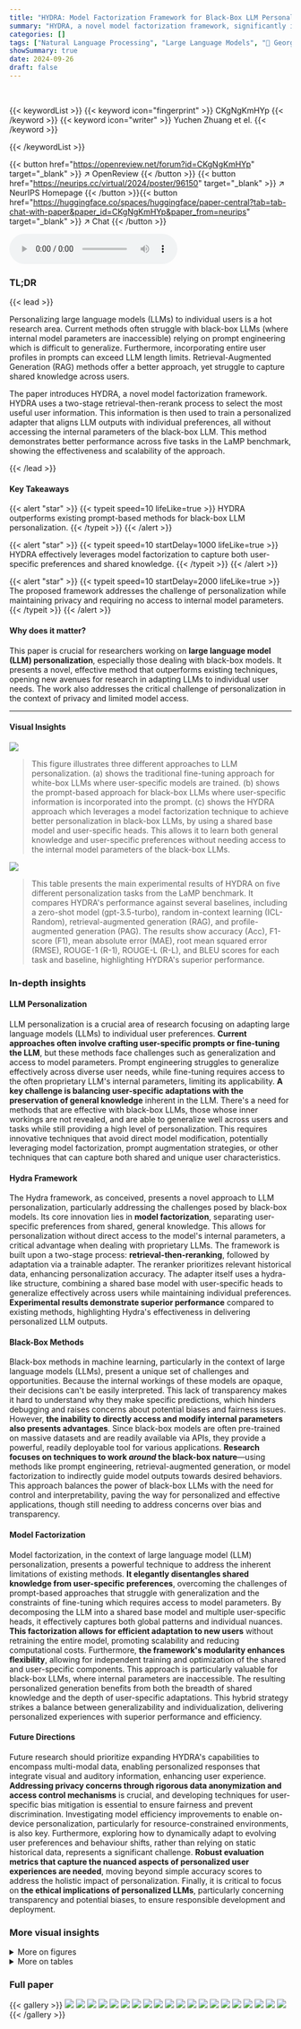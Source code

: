 ```yaml
---
title: "HYDRA: Model Factorization Framework for Black-Box LLM Personalization"
summary: "HYDRA, a novel model factorization framework, significantly improves black-box LLM personalization by capturing both user-specific behavior and shared knowledge, achieving a 9.01% average relative imp..."
categories: []
tags: ["Natural Language Processing", "Large Language Models", "🏢 Georgia Institute of Technology",]
showSummary: true
date: 2024-09-26
draft: false
---
```


<br>

{{< keywordList >}}
{{< keyword icon="fingerprint" >}} CKgNgKmHYp {{< /keyword >}}
{{< keyword icon="writer" >}} Yuchen Zhuang et el. {{< /keyword >}}
 
{{< /keywordList >}}

{{< button href="https://openreview.net/forum?id=CKgNgKmHYp" target="_blank" >}}
↗ OpenReview
{{< /button >}}
{{< button href="https://neurips.cc/virtual/2024/poster/96150" target="_blank" >}}
↗ NeurIPS Homepage
{{< /button >}}{{< button href="https://huggingface.co/spaces/huggingface/paper-central?tab=tab-chat-with-paper&paper_id=CKgNgKmHYp&paper_from=neurips" target="_blank" >}}
↗ Chat
{{< /button >}}



<audio controls>
    <source src="https://ai-paper-reviewer.com/CKgNgKmHYp/podcast.wav" type="audio/wav">
    Your browser does not support the audio element.
</audio>


### TL;DR


{{< lead >}}

Personalizing large language models (LLMs) to individual users is a hot research area.  Current methods often struggle with black-box LLMs (where internal model parameters are inaccessible) relying on prompt engineering which is difficult to generalize.  Furthermore, incorporating entire user profiles in prompts can exceed LLM length limits.  Retrieval-Augmented Generation (RAG) methods offer a better approach, yet struggle to capture shared knowledge across users.

The paper introduces HYDRA, a novel model factorization framework. HYDRA uses a two-stage retrieval-then-rerank process to select the most useful user information. This information is then used to train a personalized adapter that aligns LLM outputs with individual preferences, all without accessing the internal parameters of the black-box LLM.  This method demonstrates better performance across five tasks in the LaMP benchmark, showing the effectiveness and scalability of the approach.

{{< /lead >}}


#### Key Takeaways

{{< alert "star" >}}
{{< typeit speed=10 lifeLike=true >}} HYDRA outperforms existing prompt-based methods for black-box LLM personalization. {{< /typeit >}}
{{< /alert >}}

{{< alert "star" >}}
{{< typeit speed=10 startDelay=1000 lifeLike=true >}} HYDRA effectively leverages model factorization to capture both user-specific preferences and shared knowledge. {{< /typeit >}}
{{< /alert >}}

{{< alert "star" >}}
{{< typeit speed=10 startDelay=2000 lifeLike=true >}} The proposed framework addresses the challenge of personalization while maintaining privacy and requiring no access to internal model parameters. {{< /typeit >}}
{{< /alert >}}

#### Why does it matter?
This paper is crucial for researchers working on **large language model (LLM) personalization**, especially those dealing with black-box models.  It presents a novel, effective method that outperforms existing techniques, opening new avenues for research in adapting LLMs to individual user needs.  The work also addresses the critical challenge of personalization in the context of privacy and limited model access.

------
#### Visual Insights



![](https://ai-paper-reviewer.com/CKgNgKmHYp/figures_1_1.jpg)

> This figure illustrates three different approaches to LLM personalization. (a) shows the traditional fine-tuning approach for white-box LLMs where user-specific models are trained. (b) shows the prompt-based approach for black-box LLMs where user-specific information is incorporated into the prompt. (c) shows the HYDRA approach which leverages a model factorization technique to achieve better personalization in black-box LLMs, by using a shared base model and user-specific heads. This allows it to learn both general knowledge and user-specific preferences without needing access to the internal model parameters of the black-box LLMs.





![](https://ai-paper-reviewer.com/CKgNgKmHYp/tables_6_1.jpg)

> This table presents the main experimental results of HYDRA on five different personalization tasks from the LaMP benchmark.  It compares HYDRA's performance against several baselines, including a zero-shot model (gpt-3.5-turbo), random in-context learning (ICL-Random), retrieval-augmented generation (RAG), and profile-augmented generation (PAG).  The results show accuracy (Acc), F1-score (F1), mean absolute error (MAE), root mean squared error (RMSE), ROUGE-1 (R-1), ROUGE-L (R-L), and BLEU scores for each task and baseline, highlighting HYDRA's superior performance.





### In-depth insights


#### LLM Personalization
LLM personalization is a crucial area of research focusing on adapting large language models (LLMs) to individual user preferences.  **Current approaches often involve crafting user-specific prompts or fine-tuning the LLM**, but these methods face challenges such as generalization and access to model parameters.  Prompt engineering struggles to generalize effectively across diverse user needs, while fine-tuning requires access to the often proprietary LLM's internal parameters, limiting its applicability.  **A key challenge is balancing user-specific adaptations with the preservation of general knowledge** inherent in the LLM.  There's a need for methods that are effective with black-box LLMs, those whose inner workings are not revealed, and are able to generalize well across users and tasks while still providing a high level of personalization.  This requires innovative techniques that avoid direct model modification, potentially leveraging model factorization, prompt augmentation strategies, or other techniques that can capture both shared and unique user characteristics.

#### Hydra Framework
The Hydra framework, as conceived, presents a novel approach to LLM personalization, particularly addressing the challenges posed by black-box models.  Its core innovation lies in **model factorization**, separating user-specific preferences from shared, general knowledge.  This allows for personalization without direct access to the model's internal parameters, a critical advantage when dealing with proprietary LLMs.  The framework is built upon a two-stage process: **retrieval-then-reranking**, followed by adaptation via a trainable adapter. The reranker prioritizes relevant historical data, enhancing personalization accuracy.  The adapter itself uses a hydra-like structure, combining a shared base model with user-specific heads to generalize effectively across users while maintaining individual preferences.  **Experimental results demonstrate superior performance** compared to existing methods, highlighting Hydra's effectiveness in delivering personalized LLM outputs.

#### Black-Box Methods
Black-box methods in machine learning, particularly in the context of large language models (LLMs), present a unique set of challenges and opportunities.  Because the internal workings of these models are opaque, their decisions can't be easily interpreted. This lack of transparency makes it hard to understand why they make specific predictions, which hinders debugging and raises concerns about potential biases and fairness issues.  However, **the inability to directly access and modify internal parameters also presents advantages**.  Since black-box models are often pre-trained on massive datasets and are readily available via APIs, they provide a powerful, readily deployable tool for various applications.  **Research focuses on techniques to work *around* the black-box nature**—using methods like prompt engineering,  retrieval-augmented generation, or model factorization to indirectly guide model outputs towards desired behaviors. This approach balances the power of black-box LLMs with the need for control and interpretability, paving the way for personalized and effective applications, though still needing to address concerns over bias and transparency.

#### Model Factorization
Model factorization, in the context of large language model (LLM) personalization, presents a powerful technique to address the inherent limitations of existing methods.  **It elegantly disentangles shared knowledge from user-specific preferences**, overcoming the challenges of prompt-based approaches that struggle with generalization and the constraints of fine-tuning which requires access to model parameters. By decomposing the LLM into a shared base model and multiple user-specific heads, it effectively captures both global patterns and individual nuances. **This factorization allows for efficient adaptation to new users** without retraining the entire model, promoting scalability and reducing computational costs.  Furthermore, **the framework's modularity enhances flexibility**, allowing for independent training and optimization of the shared and user-specific components.  This approach is particularly valuable for black-box LLMs, where internal parameters are inaccessible. The resulting personalized generation benefits from both the breadth of shared knowledge and the depth of user-specific adaptations. This hybrid strategy strikes a balance between generalizability and individualization, delivering personalized experiences with superior performance and efficiency.

#### Future Directions
Future research should prioritize expanding HYDRA's capabilities to encompass multi-modal data, enabling personalized responses that integrate visual and auditory information, enhancing user experience.  **Addressing privacy concerns through rigorous data anonymization and access control mechanisms** is crucial, and developing techniques for user-specific bias mitigation is essential to ensure fairness and prevent discrimination.  Investigating model efficiency improvements to enable on-device personalization, particularly for resource-constrained environments, is also key.  Furthermore, exploring how to dynamically adapt to evolving user preferences and behaviour shifts, rather than relying on static historical data, represents a significant challenge. **Robust evaluation metrics that capture the nuanced aspects of personalized user experiences are needed**, moving beyond simple accuracy scores to address the holistic impact of personalization.  Finally, it is critical to focus on **the ethical implications of personalized LLMs**, particularly concerning transparency and potential biases, to ensure responsible development and deployment.


### More visual insights

<details>
<summary>More on figures
</summary>


![](https://ai-paper-reviewer.com/CKgNgKmHYp/figures_3_1.jpg)

> This figure illustrates the HYDRA framework's workflow.  It starts with retrieving and reranking relevant user history to focus on the most useful information.  This refined history is then used to train an adapter that aligns the black-box LLM's output with the user's preferences.  Both the reranker and adapter use a base model with multiple user-specific heads (the 'Hydra'). The base model handles shared knowledge across all users, while the individual heads learn the specific preferences of each user.


![](https://ai-paper-reviewer.com/CKgNgKmHYp/figures_7_1.jpg)

> This figure illustrates the HYDRA framework.  It shows a two-stage retrieval-augmented process: First, a reranker prioritizes useful information from retrieved user history; second, an adapter aligns black-box LLM outputs with user preferences using the prioritized history and query.  Both reranker and adapter use a base model with multiple user-specific heads, capturing shared and user-specific knowledge respectively. This architecture is designed to improve personalization in black-box LLMs.


![](https://ai-paper-reviewer.com/CKgNgKmHYp/figures_8_1.jpg)

> This figure illustrates the architecture of HYDRA, a model factorization framework for black-box LLM personalization. It consists of three main steps:  First, a retriever extracts relevant user behaviors from historical data. Second, a reranker prioritizes the most useful information from these retrieved records. Third, an adapter aligns the output of a black-box LLM with individual user preferences using the prioritized historical data.  The reranker and adapter are both composed of a shared base model and multiple user-specific heads, resembling a hydra, allowing HYDRA to capture both shared knowledge and user-specific behaviors.


![](https://ai-paper-reviewer.com/CKgNgKmHYp/figures_9_1.jpg)

> This figure illustrates the architecture of HYDRA, a model factorization framework for black-box LLM personalization. It shows a retrieval-augmented workflow with two main components: a reranker and an adapter. The reranker prioritizes useful information from retrieved user behavior records. The adapter then aligns the output of the black-box LLM with user-specific preferences. Both components are decomposed into a base model with multiple user-specific heads. The base model represents shared knowledge among all users, and the heads capture user-specific behavior patterns.


![](https://ai-paper-reviewer.com/CKgNgKmHYp/figures_9_2.jpg)

> This figure illustrates the architecture of HYDRA, a model factorization framework for black-box LLM personalization. It depicts a retrieval-augmented workflow with two key components: a reranker and an adapter. The reranker prioritizes useful information from retrieved user behavior records, while the adapter aligns the black-box LLM outputs with user-specific preferences. Both components are decomposed into a base model with multiple user-specific heads, allowing HYDRA to capture both shared knowledge and user-specific behavior patterns.  The model factorization enhances generalization across users.


![](https://ai-paper-reviewer.com/CKgNgKmHYp/figures_17_1.jpg)

> This figure illustrates the HYDRA framework's architecture and workflow.  It's a retrieval-augmented system with two main components: a reranker prioritizing useful historical data and an adapter aligning LLM outputs to user preferences.  Both components use a base model with multiple user-specific heads to balance shared knowledge and personalized behavior.


![](https://ai-paper-reviewer.com/CKgNgKmHYp/figures_19_1.jpg)

> This figure illustrates the HYDRA model architecture, showing its retrieval-augmented framework which uses a reranker to prioritize information from historical data, and an adapter to align black-box LLM outputs with personalized preferences.  Both components use a base model and multiple user-specific heads to capture shared and user-specific knowledge. The figure breaks down the process into three steps: retrieval, reranking/adapter training, and personalized inference.


</details>




<details>
<summary>More on tables
</summary>


![](https://ai-paper-reviewer.com/CKgNgKmHYp/tables_6_2.jpg)
> This table presents the main experimental results of HYDRA on five personalization tasks from the LaMP benchmark.  It compares HYDRA's performance against several baselines, including a zero-shot model and methods using random sampling, retrieval, and profile augmentation. The metrics used vary depending on the task and include accuracy, F1-score, MAE, RMSE, ROUGE-1, ROUGE-L, and BLEU scores. The table highlights the best and second-best performing methods for each task to showcase HYDRA's improved performance. 

![](https://ai-paper-reviewer.com/CKgNgKmHYp/tables_8_1.jpg)
> This table presents the main experimental results of HYDRA on five personalization tasks from the LaMP benchmark.  It compares HYDRA's performance against several baselines, including a zero-shot model, random in-context learning, retrieval-augmented generation (RAG), and profile-augmented generation (PAG).  The table shows accuracy, F1-score (for classification tasks), mean absolute error (MAE), root mean squared error (RMSE), and ROUGE scores (for generation tasks) for each method and task.  Higher values are better for accuracy, F1-score, ROUGE-1, ROUGE-L, and BLEU; lower values are better for MAE and RMSE.

![](https://ai-paper-reviewer.com/CKgNgKmHYp/tables_15_1.jpg)
> This table summarizes existing LLM personalization methods, including prompting-based, learning-based, and the proposed HYDRA framework. It compares these methods based on six key aspects: personalization for specific users; presence of global knowledge; whether the method uses retrieval from user history; whether the retrieval prioritizes relevance or usefulness; whether the method is learning-based; and whether the method supports black-box LLMs.  This allows for a clear comparison across methods and highlights HYDRA's unique capabilities.

![](https://ai-paper-reviewer.com/CKgNgKmHYp/tables_16_1.jpg)
> This table compares different LLM adaptation methods based on five key features: access to model parameters, availability of high-dimensional representations, access to token probabilities, need for a retrieval corpus, and the use of a smaller adapter model.  It highlights the differences between white-box, grey-box, and black-box LLM adaptation techniques, showing HYDRA-Adapter's unique position as a method that requires neither full model parameters nor a large retrieval corpus, while still using a smaller adapter model.

![](https://ai-paper-reviewer.com/CKgNgKmHYp/tables_18_1.jpg)
> This table presents a summary of the five datasets used in the LaMP benchmark experiments. For each dataset, the table provides the type of task (classification or generation), the number of training, validation, and test instances, and the average length of the input and output sequences.  Additionally, it shows the number of profiles (unique users) and classes (categories or tags) present in each dataset.

![](https://ai-paper-reviewer.com/CKgNgKmHYp/tables_20_1.jpg)
> This table presents the main experimental results of HYDRA on five personalization tasks from the LaMP benchmark.  It compares HYDRA's performance against several baselines, including a zero-shot model and methods that utilize random sampling, retrieval, and profile augmentation.  The metrics used vary depending on the specific task and include accuracy, F1 score, mean absolute error (MAE), root mean squared error (RMSE), ROUGE-1, ROUGE-L, and BLEU.  Higher values are better for most metrics, while lower values are better for MAE and RMSE.

![](https://ai-paper-reviewer.com/CKgNgKmHYp/tables_20_2.jpg)
> This table compares the performance of HYDRA-Adapter with the Personalized BBox-Adapter [48] across three tasks from the LaMP benchmark: LaMP-3 (MAE and RMSE), LaMP-4 (R-1, R-L, and BLEU), and LaMP-5 (R-1, R-L, and BLEU).  The results show that HYDRA-Adapter outperforms the baseline across all metrics. This highlights the effectiveness of HYDRA's adapter design in capturing global and user-specific knowledge to better adapt to personalized model outputs.

![](https://ai-paper-reviewer.com/CKgNgKmHYp/tables_21_1.jpg)
> This table presents the main experimental results of HYDRA on five different personalization tasks from the LaMP benchmark.  It compares HYDRA's performance against several baselines, including a zero-shot model (gpt-3.5-turbo), random in-context learning (ICL-Random), retrieval-augmented generation (RAG), and profile-augmented generation (PAG).  The table shows accuracy, F1-score, MAE, RMSE, ROUGE-1, ROUGE-L, and BLEU scores for each task, indicating HYDRA's superior performance in most cases.  The 'k' value represents the number of retrieved items used in some methods.

![](https://ai-paper-reviewer.com/CKgNgKmHYp/tables_21_2.jpg)
> This table shows the time complexity and actual running times for different stages of the HYDRA model across the five LaMP tasks.  The time complexity is expressed in Big O notation and reflects the dependence on various factors such as the number of training/test users, number of retrieved history records, sequence length and the hidden dimension (d). The running times are provided for each of the HYDRA components in different modes (training, fitting new users, inference).  These results offer insights into the efficiency and scalability of the proposed approach.

![](https://ai-paper-reviewer.com/CKgNgKmHYp/tables_22_1.jpg)
> This table presents the main experimental results of HYDRA on five different personalization tasks from the LaMP benchmark.  It compares HYDRA's performance against several baselines, including a zero-shot model (gpt-3.5-turbo), in-context learning with randomly selected items from user history (ICL-Random), retrieval-augmented prompting (RAG), and profile-augmented prompting (PAG).  The table shows accuracy (Acc.), F1-score (F1), mean absolute error (MAE), root mean squared error (RMSE), ROUGE-1 (R-1), ROUGE-L (R-L), and BLEU scores for each task and baseline method.  Higher values are generally better for accuracy, F1, ROUGE, and BLEU, while lower values are better for MAE and RMSE.

![](https://ai-paper-reviewer.com/CKgNgKmHYp/tables_22_2.jpg)
> This table presents the main experimental results of HYDRA on five different personalization tasks from the LaMP benchmark.  It compares HYDRA's performance against several baselines (gpt-3.5-turbo, ICL-Random, RAG, and PAG) across multiple evaluation metrics relevant to each task type (accuracy, F1 score, MAE, RMSE, ROUGE-1, ROUGE-L, and BLEU). The results show HYDRA's superior performance in most cases, highlighting the effectiveness of the proposed model factorization approach.

![](https://ai-paper-reviewer.com/CKgNgKmHYp/tables_22_3.jpg)
> This table presents the main experimental results of HYDRA on five different personalization tasks from the LaMP benchmark.  It compares HYDRA's performance against several baselines (gpt-3.5-turbo, ICL-Random, RAG, and PAG) across various evaluation metrics relevant to each task type (accuracy, F1-score, MAE, RMSE, ROUGE-1, ROUGE-L, and BLEU).  The table highlights HYDRA's superior performance compared to the baselines.

![](https://ai-paper-reviewer.com/CKgNgKmHYp/tables_23_1.jpg)
> This table presents the main experimental results of HYDRA on five different personalization tasks from the LaMP benchmark.  It compares HYDRA's performance against several baselines, including a zero-shot model (gpt-3.5-turbo), random in-context learning, retrieval-augmented generation (RAG), and profile-augmented generation (PAG).  The metrics used vary depending on the task and include accuracy, F1-score, mean absolute error (MAE), root mean squared error (RMSE), ROUGE-1, ROUGE-L, and BLEU scores.  The table highlights HYDRA's superior performance across all five tasks.

![](https://ai-paper-reviewer.com/CKgNgKmHYp/tables_23_2.jpg)
> This table presents the main experimental results of HYDRA on the LaMP benchmark across five different tasks.  It compares HYDRA's performance against several baselines, including a zero-shot model and various prompt-based approaches.  The metrics used vary depending on the task (accuracy, F1-score, MAE, RMSE, ROUGE-1, ROUGE-L, BLEU) and reflect the effectiveness of the different methods in achieving personalization.  The table highlights the best-performing methods for each task and indicates whether higher or lower values are better for each metric.

![](https://ai-paper-reviewer.com/CKgNgKmHYp/tables_24_1.jpg)
> This table presents the main experimental results of HYDRA on five different personalization tasks from the LaMP benchmark.  It compares HYDRA's performance (accuracy, F1-score, MAE, RMSE, ROUGE-1, ROUGE-L, BLEU) against several baselines (gpt-3.5-turbo, ICL-Random, RAG, PAG).  Higher values are better for accuracy, F1-score, ROUGE scores, and BLEU; lower values are better for MAE and RMSE. The best and second-best results for each task are highlighted.

![](https://ai-paper-reviewer.com/CKgNgKmHYp/tables_24_2.jpg)
> This table presents the main experimental results of HYDRA on the LaMP benchmark across five different tasks.  It compares HYDRA's performance against several baselines, including a zero-shot model, random in-context learning, retrieval-augmented prompting, and profile-augmented prompting.  The results show the accuracy, F1-score (for classification tasks), Mean Absolute Error (MAE), Root Mean Squared Error (RMSE), and ROUGE scores (for generation tasks), highlighting HYDRA's superiority.

![](https://ai-paper-reviewer.com/CKgNgKmHYp/tables_24_3.jpg)
> This table presents the main experimental results of HYDRA on five different personalization tasks from the LaMP benchmark.  It compares HYDRA's performance against several baselines, including a zero-shot model, random in-context learning, retrieval-augmented prompting, and profile-augmented prompting.  The results are presented using various metrics appropriate to each task type (accuracy, F1-score, MAE, RMSE, ROUGE-1, ROUGE-L, and BLEU), showing HYDRA's superior performance across all tasks.

![](https://ai-paper-reviewer.com/CKgNgKmHYp/tables_25_1.jpg)
> This table presents the main experimental results of HYDRA on five different personalization tasks from the LaMP benchmark.  It compares HYDRA's performance against several baselines (gpt-3.5-turbo, ICL-Random, RAG, and PAG), using metrics appropriate to each task (accuracy, F1-score, MAE, RMSE, ROUGE-1, ROUGE-L, and BLEU).  The table shows that HYDRA significantly outperforms all baselines across all five tasks, demonstrating its effectiveness in black-box LLM personalization.

</details>




### Full paper

{{< gallery >}}
<img src="https://ai-paper-reviewer.com/CKgNgKmHYp/1.png" class="grid-w50 md:grid-w33 xl:grid-w25" />
<img src="https://ai-paper-reviewer.com/CKgNgKmHYp/2.png" class="grid-w50 md:grid-w33 xl:grid-w25" />
<img src="https://ai-paper-reviewer.com/CKgNgKmHYp/3.png" class="grid-w50 md:grid-w33 xl:grid-w25" />
<img src="https://ai-paper-reviewer.com/CKgNgKmHYp/4.png" class="grid-w50 md:grid-w33 xl:grid-w25" />
<img src="https://ai-paper-reviewer.com/CKgNgKmHYp/5.png" class="grid-w50 md:grid-w33 xl:grid-w25" />
<img src="https://ai-paper-reviewer.com/CKgNgKmHYp/6.png" class="grid-w50 md:grid-w33 xl:grid-w25" />
<img src="https://ai-paper-reviewer.com/CKgNgKmHYp/7.png" class="grid-w50 md:grid-w33 xl:grid-w25" />
<img src="https://ai-paper-reviewer.com/CKgNgKmHYp/8.png" class="grid-w50 md:grid-w33 xl:grid-w25" />
<img src="https://ai-paper-reviewer.com/CKgNgKmHYp/9.png" class="grid-w50 md:grid-w33 xl:grid-w25" />
<img src="https://ai-paper-reviewer.com/CKgNgKmHYp/10.png" class="grid-w50 md:grid-w33 xl:grid-w25" />
<img src="https://ai-paper-reviewer.com/CKgNgKmHYp/11.png" class="grid-w50 md:grid-w33 xl:grid-w25" />
<img src="https://ai-paper-reviewer.com/CKgNgKmHYp/12.png" class="grid-w50 md:grid-w33 xl:grid-w25" />
<img src="https://ai-paper-reviewer.com/CKgNgKmHYp/13.png" class="grid-w50 md:grid-w33 xl:grid-w25" />
<img src="https://ai-paper-reviewer.com/CKgNgKmHYp/14.png" class="grid-w50 md:grid-w33 xl:grid-w25" />
<img src="https://ai-paper-reviewer.com/CKgNgKmHYp/15.png" class="grid-w50 md:grid-w33 xl:grid-w25" />
<img src="https://ai-paper-reviewer.com/CKgNgKmHYp/16.png" class="grid-w50 md:grid-w33 xl:grid-w25" />
<img src="https://ai-paper-reviewer.com/CKgNgKmHYp/17.png" class="grid-w50 md:grid-w33 xl:grid-w25" />
<img src="https://ai-paper-reviewer.com/CKgNgKmHYp/18.png" class="grid-w50 md:grid-w33 xl:grid-w25" />
<img src="https://ai-paper-reviewer.com/CKgNgKmHYp/19.png" class="grid-w50 md:grid-w33 xl:grid-w25" />
<img src="https://ai-paper-reviewer.com/CKgNgKmHYp/20.png" class="grid-w50 md:grid-w33 xl:grid-w25" />
{{< /gallery >}}